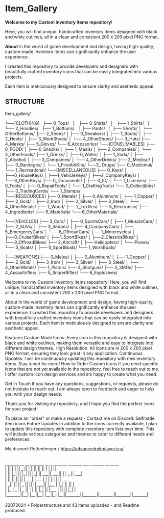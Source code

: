 # Item_Gallery
**Welcome to my Custom Inventory Items repository!** 

Here, you will find unique, handcrafted inventory items designed with black and white outlines, all in a clean and consistent 200 x 200 pixel PNG format.

**About** 
In the world of game development and design, having high-quality, custom-made inventory items can significantly enhance the user experience. 

I created this repository to provide developers and designers with beautifully crafted inventory icons that can be easily integrated into various projects. 

Each item is meticulously designed to ensure clarity and aesthetic appeal.

## STRUCTURE
Item_gallery/

└──[CLOTHING]
&nbsp;       ├── 0_Tops/
&nbsp;       │ &nbsp;     ├── 0_Shirts/
&nbsp;       │ &nbsp;     ├── 1_Shirts/
     │   └── 2_Hoodies/
     ├── 1_Bottoms/
     │   ├── Pants/
     │   ├── Shorts/
    │   └── OtherBottoms/
    ├── 2_Shoes/
    │   ├── 0_Sneakers/
    │   ├── 1_Boots/
    │   ├── 2_Heels/
    │   ├── 3_WorkShoes/
    │   └── 4_OtherShoes/
    ├── 3_Hats/
    ├── 4_Masks/
    ├── 5_Gloves/
    └── 6_Accessories/
└──[CONSUMABLES]
    ├── 0_FOOD/
    │   ├── 0_Snacks/
    │   ├── 1_Meals/
    │   ├── 2_Companies/
    │   └── 3_OtherFoods/
    ├── 1_Drinks/
    │   ├── 0_Water/
    │   ├── 1_Soda/
    │   ├── 2_Alcohol/
    │   ├── 3_Companies/
    │   └── 4_OtherDrinks/
    ├── 2_Medical/
    │   ├── 0_Bandages/
    │   └── 1_FirstAidKits/
    └──3_ Drugs/
        ├── 0_Medicinal/
        └── 1_Recreational/
└──[MISCELLANEOUS]
    ├── 0_Keys/
    │   ├──0_HouseKeys/
    │   ├──1_VehicleKeys/
    │   ├──2_CompanyKeys/
    │   └──3_OtherKeys/
    ├── 0_Documents/
    │   ├── 0_ID/
    │   └── 1_Licenses/
    ├── 0_Tools/
    │   ├── 0_RepairTools/
    │   └── 1_CraftingTools/
    └── 0_Collectibles/
        ├── 0_TradingCards/
        └── 1_Stamps/    
└──[RESSOURCES]
    ├── 0_Metals/
    │   ├── 0_Aluminum/
    │   ├── 1_Copper/
    │   ├── 2_Gold/
    │   ├── 3_Iron/
    │   ├── 2_Silver/
    │   ├── 3_Steel/
    │   └── 4_OtherMetals/
    ├── 1_Wood/
    ├── 2_Textiles/
    ├── 3_Electronics/
    ├── 4_Ingredients/
    ├── 5_Materials/
    └── 6_OtherMaterials/

└──[VEHICLES]
    ├── 0_Cars/
    │   ├── 0_SportsCars/
    │   ├── 1_MuscleCars/
    │   ├── 2_SUVs/
    │   ├── 3_Sedans/
    │   ├── 4_CompanyCars/
    │   ├── 5_EmergencyCars/
    │   └── 6_OffroadCars/
    ├── 1_Motorcycles/
    │   ├──0_CruiserBikes/
    │   ├──1_SportBikes/
    │   ├──2_ClassicsBikes/
    │   └──3_OffroadBikes/
    ├── 2_Aircraft/
    │   ├── Helicopters/
    │   └── Planes/
    └── 3_Boats/
    │   ├── 0_SportBoats/
        └── 1_WorkBoats/

└──[WEAPONS]
    ├── 0_Melee/
    │   ├── 0_Aluminum/
    │   ├── 1_Copper/
    │   ├── 2_Gold/
    │   ├── 3_Iron/
    │   ├── 2_Silver/
    │   ├── 3_Steel/
    │   └── 4_OtherMetals/
    ├── 1_Pistols/
    ├── 2_Shotguns/
    ├── 3_SMGs/
    ├── 4_Assaultrifles/
    ├── 5_SniperRifles/
    └── 6_Explosives/

Welcome to my Custom Inventory Items repository! Here, you will find unique, handcrafted inventory items designed with black and white outlines, all in a clean and consistent 200 x 200 pixel PNG format.

About 
In the world of game development and design, having high-quality, custom-made inventory items can significantly enhance the user experience. I created this repository to provide developers and designers with beautifully crafted inventory icons that can be easily integrated into various projects. Each item is meticulously designed to ensure clarity and aesthetic appeal.

Features Custom Made Icons: Every icon in this repository is designed with black and white outlines, making them versatile and easy to integrate into different design themes. High Resolution: All icons are in 200 x 200 pixel PNG format, ensuring they look great in any application. Continuous Updates: I will be continuously updating this repository with new inventory items. Stay tuned for more! How to Order Custom Icons If you need specific icons that are not yet available in the repository, feel free to reach out to me. I offer custom icon design services and am happy to create what you need.

Get in Touch If you have any questions, suggestions, or requests, please do not hesitate to reach out. I am always open to feedback and eager to help you with your design needs.

Thank you for visiting my repository, and I hope you find the perfect icons for your project!

To place an "order" or make a request - Contact me on Discord: 
Selfmade item icons Future Updates In addition to the icons currently available, I plan to update this repository with complete inventory item lists over time. 
This will include various categories and themes to cater to different needs and preferences.

My discord: Rottenberger / https://advancedroleplayer.icu/

<br>
 _______  __   __  _______  __    _  _______  _______  ___      _______  _______ <br>
|       ||  | |  ||   _   ||  |  | ||       ||       ||   |    |       ||       |<br>
|       ||  |_|  ||  |_|  ||   |_| ||    ___||    ___||   |    |   _   ||    ___|<br>
|       ||       ||       ||       ||   | __ |   |___ |   |    |  | |  ||   | __ <br>
|      _||       ||       ||  _    ||   ||  ||    ___||   |___ |  |_|  ||   ||  |<br>
|     |_ |   _   ||   _   || | |   ||   |_| ||   |___ |       ||       ||   |_| |<br>
|_______||__| |__||__| |__||_|  |__||_______||_______||_______||_______||_______|<br>
<br>
22072024 • Folderstructure and 43 items uploaded - and Readme produced.
